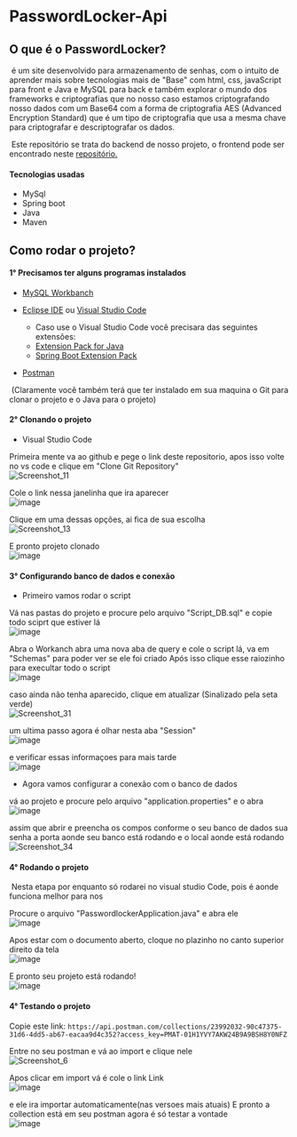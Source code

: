 # PasswordLocker-Api

## O que é o PasswordLocker?

​	é um site desenvolvido para armazenamento de senhas, com o intuito de aprender mais sobre tecnologias mais de "Base" com html, css, javaScript para front e  Java e MySQL para back e também explorar o mundo dos frameworks e criptografias que no nosso caso estamos criptografando nosso dados com um Base64 com a forma de criptografia AES (Advanced Encryption Standard) que é um tipo de criptografia que usa a mesma chave para criptografar e descriptografar os dados.

​	Este repositório se trata do backend de nosso projeto, o frontend pode ser encontrado neste <a href = "https://github.com/maricsouza/PI-Password-Locker">repositório.</a>

#### Tecnologias usadas

- MySql
- Spring boot
- Java
- Maven

## Como rodar o projeto?

#### 1° Precisamos ter alguns programas instalados

- <a href = "https://dev.mysql.com/downloads/workbench/">MySQL Workbanch</a>
- <a href ="https://www.eclipse.org/downloads/">Eclipse IDE</a> ou <a href="https://code.visualstudio.com/download">Visual Studio Code</a>
  -  Caso use o Visual Studio Code você precisara das seguintes extensões:
    - <a href = "https://marketplace.visualstudio.com/items?itemName=vscjava.vscode-java-pack">Extension Pack for Java</a>
    - <a href="https://marketplace.visualstudio.com/items?itemName=Pivotal.vscode-boot-dev-pack">Spring Boot Extension Pack</a>

- <a href="https://www.postman.com/downloads/">Postman</a>

​	(Claramente você também terá que ter instalado em sua maquina o Git para clonar o projeto e o Java para o projeto)

#### 2° Clonando o projeto

- Visual Studio Code

Primeira mente va ao github e pege o link deste repositorio, apos isso volte no vs code e clique em "Clone Git Repository"<br>
![Screenshot_11](https://user-images.githubusercontent.com/81272272/202070768-f00942ba-d55a-45e5-b53f-05c6d989965f.png)

Cole o link nessa janelinha que ira aparecer <br>
![image](https://github.com/TiagoFernandes11/PasswordLocker-Api/assets/81272272/068cf774-214c-4fd1-b43f-eef8c7fff49a)

Clique em uma dessas opções, ai fica de sua escolha<br>
![Screenshot_13](https://user-images.githubusercontent.com/81272272/202070774-ba804618-634a-46f4-bffa-c394e6d85c20.png)

E pronto projeto clonado <br>
![image](https://github.com/TiagoFernandes11/PasswordLocker-Api/assets/81272272/45159090-216b-41bb-a7bf-40dfdbf2633b)


#### 3° Configurando banco de dados e conexão

- Primeiro vamos rodar o script

Vá nas pastas do projeto e procure pelo arquivo "Script_DB.sql" e copie todo sciprt que estiver lá<br>
![image](https://github.com/TiagoFernandes11/PasswordLocker-Api/assets/81272272/8cedff8c-7041-4776-8ae5-77779cde612e)

Abra o Workanch abra uma nova aba de query e cole o script lá, va em "Schemas" para poder ver se ele foi criado 
Após isso clique esse raiozinho para execultar todo o script<br>
![image](https://github.com/TiagoFernandes11/PasswordLocker-Api/assets/81272272/b6b07943-cf52-4fc6-a4d0-c764d8063b4a)

caso ainda não tenha aparecido, clique em atualizar (Sinalizado pela seta verde)<br>
![Screenshot_31](https://user-images.githubusercontent.com/81272272/202071083-316f379e-5001-4df5-9970-adc6362ebdda.png)

um ultima passo agora é olhar nesta aba "Session"<br>
![image](https://user-images.githubusercontent.com/81272272/202077927-d8afcda4-a989-4ea0-aab1-3da7fff772b9.png)

e verificar essas informaçoes para mais tarde<br>
![image](https://user-images.githubusercontent.com/81272272/202077983-9d9156b8-aa01-441e-b413-d094b1e33e2a.png)


- Agora vamos configurar a conexão com o banco de dados 

vá ao projeto e procure pelo arquivo "application.properties" e o abra<br>
![image](https://github.com/TiagoFernandes11/PasswordLocker-Api/assets/81272272/6548316b-7529-4e01-ada2-3b64e77e1e79)

assim que abrir e preencha os compos conforme o seu banco de dados sua senha a porta aonde seu banco está rodando e o local aonde está rodando<br>
![Screenshot_34](https://user-images.githubusercontent.com/81272272/202071153-7cfa94ed-bac9-425a-bb2f-5b50cee1ddb0.png)


#### 4° Rodando o projeto

​	Nesta etapa por enquanto só rodarei no visual studio Code, pois é aonde funciona melhor	para nos


Procure o arquivo "PasswordlockerApplication.java" e abra ele<br>
![image](https://github.com/TiagoFernandes11/PasswordLocker-Api/assets/81272272/12ab7f79-0ebd-47ec-a276-c402a5a3bfb3)

Apos estar com o documento aberto, cloque no plazinho no canto superior direito da tela<br>
![image](https://github.com/TiagoFernandes11/PasswordLocker-Api/assets/81272272/55b6c7a0-961c-4289-b951-64580d1718dc)

E pronto seu projeto está rodando!<br>
![image](https://github.com/TiagoFernandes11/PasswordLocker-Api/assets/81272272/5828be36-f33e-49a0-af82-0ace5a70b14a)

#### 4° Testando o projeto

Copie este link:
``` https://api.postman.com/collections/23992032-90c47375-31d6-4dd5-ab67-eacaa9d4c352?access_key=PMAT-01H1YVY7AKW24B9A9BSH8Y0NFZ ```


Entre no seu postman e vá ao import e clique nele<br>
![Screenshot_6](https://user-images.githubusercontent.com/81272272/208815473-071e7735-90e7-4443-b9c7-a5a3a5915508.png)

Apos clicar em import vá é cole o link Link<br>
![image](https://github.com/TiagoFernandes11/PasswordLocker-Api/assets/81272272/29456e9c-ac05-47e6-8a9c-e3b711107c3a)

e ele ira importar automaticamente(nas versoes mais atuais)
E pronto a collection está em seu postman agora é só testar a vontade<br>
![image](https://github.com/TiagoFernandes11/PasswordLocker-Api/assets/81272272/76acc9ce-c6ee-40e3-a6ce-c66d8bd489c0)
